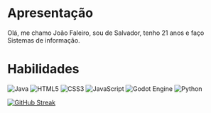
# Apresentação

Olá, me chamo João Faleiro, sou de Salvador, tenho 21 anos e faço Sistemas de informação. 

# Habilidades

![Java](https://img.shields.io/badge/Java-000?style=for-the-badge&logo=java)
![HTML5](https://img.shields.io/badge/HTML5-000?style=for-the-badge&logo=html5)
![CSS3](https://img.shields.io/badge/CSS3-000?style=for-the-badge&logo=css3&logoColor=264CE4)
![JavaScript](https://img.shields.io/badge/JavaScript-000?style=for-the-badge&logo=javascript)
![Godot Engine](https://img.shields.io/badge/GODOT-%23FFFFFF.svg?style=for-the-badge&logo=godot-engine)
	![Python](https://img.shields.io/badge/Python-000?style=for-the-badge&logo=python)

[![GitHub Streak](https://streak-stats.demolab.com/?user=joaofaleiro23&theme=bear&background=000&border=30A3DC&dates=FFF)](https://git.io/streak-stats)